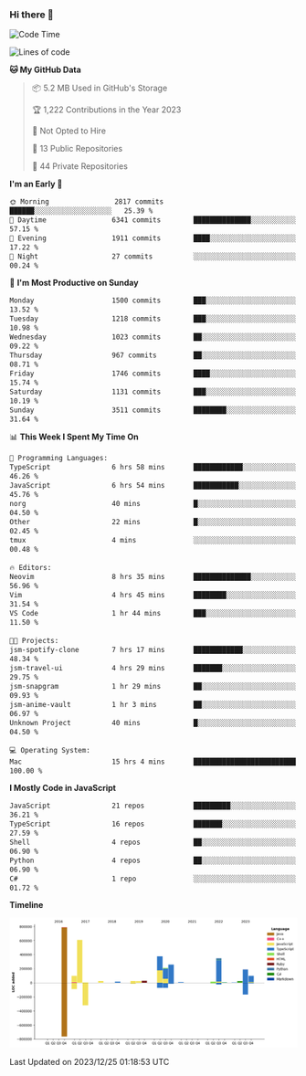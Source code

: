 ### Hi there 👋

<!--
**Clumsy-Coder/Clumsy-Coder** is a ✨ _special_ ✨ repository because its `README.md` (this file) appears on your GitHub profile.

Here are some ideas to get you started:

- 🔭 I’m currently working on ...
- 🌱 I’m currently learning ...
- 👯 I’m looking to collaborate on ...
- 🤔 I’m looking for help with ...
- 💬 Ask me about ...
- 📫 How to reach me: ...
- 😄 Pronouns: ...
- ⚡ Fun fact: ...
-->

<!-- anmol098/waka-readme-stats -->
<!--START_SECTION:waka-->
![Code Time](http://img.shields.io/badge/Code%20Time-542%20hrs%2016%20mins-blue)

![Lines of code](https://img.shields.io/badge/From%20Hello%20World%20I%27ve%20Written-3.1%20million%20lines%20of%20code-blue)

**🐱 My GitHub Data** 

> 📦 5.2 MB Used in GitHub's Storage 
 > 
> 🏆 1,222 Contributions in the Year 2023
 > 
> 🚫 Not Opted to Hire
 > 
> 📜 13 Public Repositories 
 > 
> 🔑 44 Private Repositories 
 > 
**I'm an Early 🐤** 

```text
🌞 Morning                2817 commits        ██████░░░░░░░░░░░░░░░░░░░   25.39 % 
🌆 Daytime                6341 commits        ██████████████░░░░░░░░░░░   57.15 % 
🌃 Evening                1911 commits        ████░░░░░░░░░░░░░░░░░░░░░   17.22 % 
🌙 Night                  27 commits          ░░░░░░░░░░░░░░░░░░░░░░░░░   00.24 % 
```
📅 **I'm Most Productive on Sunday** 

```text
Monday                   1500 commits        ███░░░░░░░░░░░░░░░░░░░░░░   13.52 % 
Tuesday                  1218 commits        ███░░░░░░░░░░░░░░░░░░░░░░   10.98 % 
Wednesday                1023 commits        ██░░░░░░░░░░░░░░░░░░░░░░░   09.22 % 
Thursday                 967 commits         ██░░░░░░░░░░░░░░░░░░░░░░░   08.71 % 
Friday                   1746 commits        ████░░░░░░░░░░░░░░░░░░░░░   15.74 % 
Saturday                 1131 commits        ███░░░░░░░░░░░░░░░░░░░░░░   10.19 % 
Sunday                   3511 commits        ████████░░░░░░░░░░░░░░░░░   31.64 % 
```


📊 **This Week I Spent My Time On** 

```text
💬 Programming Languages: 
TypeScript               6 hrs 58 mins       ████████████░░░░░░░░░░░░░   46.26 % 
JavaScript               6 hrs 54 mins       ███████████░░░░░░░░░░░░░░   45.76 % 
norg                     40 mins             █░░░░░░░░░░░░░░░░░░░░░░░░   04.50 % 
Other                    22 mins             █░░░░░░░░░░░░░░░░░░░░░░░░   02.45 % 
tmux                     4 mins              ░░░░░░░░░░░░░░░░░░░░░░░░░   00.48 % 

🔥 Editors: 
Neovim                   8 hrs 35 mins       ██████████████░░░░░░░░░░░   56.96 % 
Vim                      4 hrs 45 mins       ████████░░░░░░░░░░░░░░░░░   31.54 % 
VS Code                  1 hr 44 mins        ███░░░░░░░░░░░░░░░░░░░░░░   11.50 % 

🐱‍💻 Projects: 
jsm-spotify-clone        7 hrs 17 mins       ████████████░░░░░░░░░░░░░   48.34 % 
jsm-travel-ui            4 hrs 29 mins       ███████░░░░░░░░░░░░░░░░░░   29.75 % 
jsm-snapgram             1 hr 29 mins        ██░░░░░░░░░░░░░░░░░░░░░░░   09.93 % 
jsm-anime-vault          1 hr 3 mins         ██░░░░░░░░░░░░░░░░░░░░░░░   06.97 % 
Unknown Project          40 mins             █░░░░░░░░░░░░░░░░░░░░░░░░   04.50 % 

💻 Operating System: 
Mac                      15 hrs 4 mins       █████████████████████████   100.00 % 
```

**I Mostly Code in JavaScript** 

```text
JavaScript               21 repos            █████████░░░░░░░░░░░░░░░░   36.21 % 
TypeScript               16 repos            ███████░░░░░░░░░░░░░░░░░░   27.59 % 
Shell                    4 repos             ██░░░░░░░░░░░░░░░░░░░░░░░   06.90 % 
Python                   4 repos             ██░░░░░░░░░░░░░░░░░░░░░░░   06.90 % 
C#                       1 repo              ░░░░░░░░░░░░░░░░░░░░░░░░░   01.72 % 
```



**Timeline**

![Lines of Code chart](https://raw.githubusercontent.com/Clumsy-Coder/Clumsy-Coder/main/assets/bar_graph.png)


 Last Updated on 2023/12/25 01:18:53 UTC
<!--END_SECTION:waka-->
